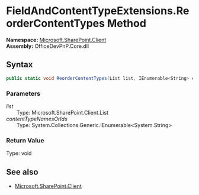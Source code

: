 # FieldAndContentTypeExtensions.ReorderContentTypes Method  
  

**Namespace:** [Microsoft.SharePoint.Client](Microsoft.SharePoint.Client.md)  
**Assembly:** OfficeDevPnP.Core.dll  
## Syntax
```C#
public static void ReorderContentTypes(List list, IEnumerable<String> contentTypeNamesOrIds)
```
### Parameters
*list*  
&emsp;&emsp;Type: Microsoft.SharePoint.Client.List  
*contentTypeNamesOrIds*  
&emsp;&emsp;Type: System.Collections.Generic.IEnumerable<System.String>  
### Return Value
Type: void  

## See also
- [Microsoft.SharePoint.Client](Microsoft.SharePoint.Client.md)
